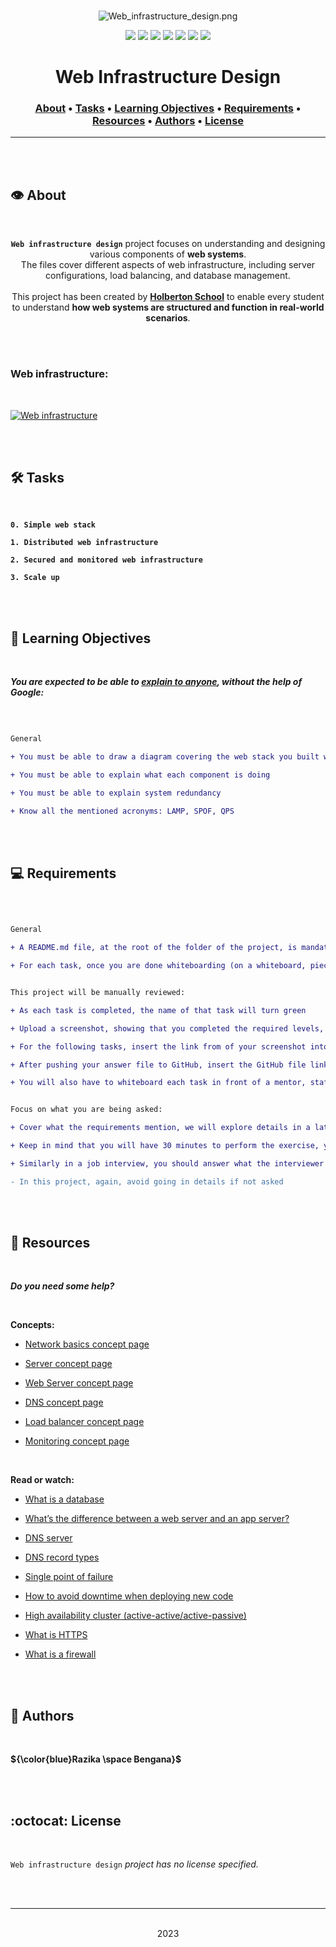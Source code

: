 <div align="center">
<br>

![Web_infrastructure_design.png](README-image/web_infrastructure_design.png)

</div>


<p align="center">
<img src="https://img.shields.io/badge/-WEB INFRASTRUCTURE-yellow">
<img src="https://img.shields.io/badge/-Linux-lightgrey">
<img src="https://img.shields.io/badge/-WSL-brown">
<img src="https://img.shields.io/badge/-Ubuntu%2020.04.4%20LTS-orange">
<img src="https://img.shields.io/badge/-JetBrains-blue">
<img src="https://img.shields.io/badge/-Holberton%20School-red">
<img src="https://img.shields.io/badge/License-not%20specified-brightgreen">
</p>


<h1 align="center"> Web Infrastructure Design </h1>


<h3 align="center">
<a href="https://github.com/RazikaBengana/holbertonschool-system_engineering-devops/tree/main/web_infrastructure_design#eye-about">About</a> •
<a href="https://github.com/RazikaBengana/holbertonschool-system_engineering-devops/tree/main/web_infrastructure_design#hammer_and_wrench-tasks">Tasks</a> •
<a href="https://github.com/RazikaBengana/holbertonschool-system_engineering-devops/tree/main/web_infrastructure_design#memo-learning-objectives">Learning Objectives</a> •
<a href="https://github.com/RazikaBengana/holbertonschool-system_engineering-devops/tree/main/web_infrastructure_design#computer-requirements">Requirements</a> •
<a href="https://github.com/RazikaBengana/holbertonschool-system_engineering-devops/tree/main/web_infrastructure_design#mag_right-resources">Resources</a> •
<a href="https://github.com/RazikaBengana/holbertonschool-system_engineering-devops/tree/main/web_infrastructure_design#bust_in_silhouette-authors">Authors</a> •
<a href="https://github.com/RazikaBengana/holbertonschool-system_engineering-devops/tree/main/web_infrastructure_design#octocat-license">License</a>
</h3>

---

<!-- ------------------------------------------------------------------------------------------------- -->

<br>
<br>

## :eye: About

<br>

<div align="center">

**`Web infrastructure design`** project focuses on understanding and designing various components of **web systems**.
<br>
The files cover different aspects of web infrastructure, including server configurations, load balancing, and database management.
<br>
<br>
This project has been created by **[Holberton School](https://www.holbertonschool.com/about-holberton)** to enable every student to understand **how web systems are structured and function in real-world scenarios**.

</div>

<br>
<br>

### Web infrastructure:

<br>

[![Web infrastructure](https://markdown-videos-api.jorgenkh.no/url?url=https%3A%2F%2Fwww.youtube.com%2Fwatch%3Fv%3DlQNEW76KdYg%26t%3D3s)](https://www.youtube.com/watch?v=lQNEW76KdYg&t=3s)

<br>
<br>

<!-- ------------------------------------------------------------------------------------------------- -->

## :hammer_and_wrench: Tasks

<br>

**`0. Simple web stack`**

**`1. Distributed web infrastructure`**

**`2. Secured and monitored web infrastructure`**

**`3. Scale up`**

<br>
<br>

<!-- ------------------------------------------------------------------------------------------------- -->

## :memo: Learning Objectives

<br>

**_You are expected to be able to [explain to anyone](https://fs.blog/feynman-learning-technique/), without the help of Google:_**

<br>

```diff

General

+ You must be able to draw a diagram covering the web stack you built with the sysadmin/devops track projects

+ You must be able to explain what each component is doing

+ You must be able to explain system redundancy

+ Know all the mentioned acronyms: LAMP, SPOF, QPS

```

<br>
<br>

<!-- ------------------------------------------------------------------------------------------------- -->

## :computer: Requirements

<br>

```diff

General

+ A README.md file, at the root of the folder of the project, is mandatory

+ For each task, once you are done whiteboarding (on a whiteboard, piece of paper or software or your choice), take a picture/screenshot of your diagram


This project will be manually reviewed:

+ As each task is completed, the name of that task will turn green

+ Upload a screenshot, showing that you completed the required levels, to any image hosting service (I personally use imgur but feel free to use anything you want).

+ For the following tasks, insert the link from of your screenshot into the answer file

+ After pushing your answer file to GitHub, insert the GitHub file link into the URL box

+ You will also have to whiteboard each task in front of a mentor, staff or student - no computer or notes will be allowed during the whiteboarding session


Focus on what you are being asked:

+ Cover what the requirements mention, we will explore details in a later project

+ Keep in mind that you will have 30 minutes to perform the exercise, you will get points for what is asked in requirements

+ Similarly in a job interview, you should answer what the interviewer asked for, be careful about being too verbose - always ask the interviewer if going into details is necessary - speaking too much can play against you

- In this project, again, avoid going in details if not asked

```

<br>
<br>

<!-- ------------------------------------------------------------------------------------------------- -->

## :mag_right: Resources

<br>

**_Do you need some help?_**

<br>

**Concepts:**

* [Network basics concept page](https://drive.google.com/file/d/1-XePLp2ee66cZQkMyTTPYlcQ5yVqJ57-/view?usp=sharing)

* [Server concept page](https://drive.google.com/file/d/1-Sl0Y2iNFENKj-PM6YdOniOjAUJ3N9LR/view?usp=sharing)

* [Web Server concept page](https://drive.google.com/file/d/1-Iqh3PmLz_zD2EIq7niClSK0scfZ-x0l/view?usp=sharing)

* [DNS concept page](https://drive.google.com/file/d/1-GYlFVafmeESZ-jvaRlyOBIuavqu1Q8_/view?usp=sharing)

* [Load balancer concept page](https://drive.google.com/file/d/1-DBd09YTKiNUJRMvQf4FIjxSSIh8kzHj/view?usp=sharing)

* [Monitoring concept page](https://drive.google.com/file/d/1-CBo0rfjVPdrJUyZ4fowAKSSdJrtegc0/view?usp=sharing)

<br>

**Read or watch:**

* [What is a database](https://www.techtarget.com/searchdatamanagement/definition/database)

* [What’s the difference between a web server and an app server?](https://www.youtube.com/watch?v=S97eKyv2b9M)

* [DNS server](https://www.ibm.com/topics/dns-server)

* [DNS record types](https://www.ibm.com/topics/dns-records)

* [Single point of failure](https://en.wikipedia.org/wiki/Single_point_of_failure)

* [How to avoid downtime when deploying new code](https://softwareengineering.stackexchange.com/questions/35063/how-do-you-update-your-production-codebase-database-schema-without-causing-downt#answers-header)

* [High availability cluster (active-active/active-passive)](https://docs.oracle.com/cd/E17904_01/core.1111/e10106/intro.htm#ASHIA712)

* [What is HTTPS](https://www.instantssl.com/http-vs-https)

* [What is a firewall](https://www.webopedia.com/definitions/firewall/)


<br>
<br>

<!-- ------------------------------------------------------------------------------------------------- -->

## :bust_in_silhouette: Authors

<br>

**${\color{blue}Razika \space Bengana}$**

<br>
<br>

<!-- ------------------------------------------------------------------------------------------------- -->

## :octocat: License

<br>

```Web infrastructure design``` _project has no license specified._

<br>
<br>

---

<p align="center"><br>2023</p>